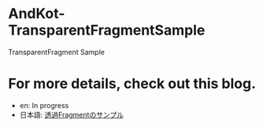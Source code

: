 # AndKot-TransparentFragmentSample
TransparentFragment Sample

# For more details, check out this blog.
- en: In progress  
- 日本語: [透過Fragmentのサンプル](https://zenn.dev/rg687076/articles/767f642b199483)

